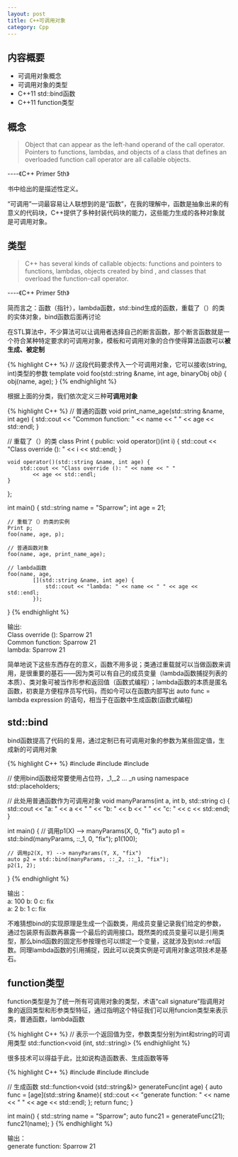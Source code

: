 ```yaml
---
layout: post
title: C++可调用对象
category: Cpp
---
```


##  内容概要
    
- 可调用对象概念
- 可调用对象的类型
- C++11 std::bind函数
- C++11 function类型

## 概念

> Object that can appear as the left-hand operand of the call operator. Pointers to functions, lambdas, and objects of a class that defines an overloaded function call operator are all callable objects.
>
----《C++ Primer 5th》

书中给出的是描述性定义。

“可调用”一词最容易让人联想到的是“函数”，在我的理解中，函数是抽象出来的有意义的代码块，C++提供了多种封装代码块的能力，这些能力生成的各种对象就是可调用对象。
    
## 类型

> C++ has several kinds of callable objects: functions and pointers to functions, lambdas, objects created by bind , and classes that overload the function-call operator.
> 
----《C++ Primer 5th》

简而言之：函数（指针），lambda函数，std::bind生成的函数，重载了（）的类的实体对象，bind函数后面再讨论

在STL算法中，不少算法可以让调用者选择自己的断言函数，那个断言函数就是一个符合某种特定要求的可调用对象，模板和可调用对象的合作使得算法函数可以**被生成、被定制**

{% highlight C++ %}
// 这段代码要求传入一个可调用对象，它可以接收(string, int)类型的参数
template<typename binaryObj>
void foo(std::string &name, int age, binaryObj obj) {
    obj(name, age);
}
{% endhighlight %}

根据上面的分类，我们依次定义三种**可调用对象**

{% highlight C++ %}
// 普通的函数
void print_name_age(std::string &name, int age) {
    std::cout << "Common function: " << name << " " 
        << age << std::endl;
}

// 重载了（）的类
class Print {
public:
    void operator()(int i) {
        std::cout << "Class override (): " << i << std::endl;
    }
    
    void operator()(std::string &name, int age) {
        std::cout << "Class override (): " << name << " "
            << age << std::endl;
    }
};

int main() {
    std::string name = "Sparrow";
    int age = 21;
    
    // 重载了（）的类的实例
    Print p;
    foo(name, age, p);
    
    // 普通函数对象
    foo(name, age, print_name_age);
    
    // lambda函数
    foo(name, age, 
            [](std::string &name, int age) {
                std::cout << "lambda: " << name << " " << age << std::endl;
            });
}
{% endhighlight %}

输出:  
Class override (): Sparrow 21  
Common function: Sparrow 21  
lambda: Sparrow 21  

简单地说下这些东西存在的意义，函数不用多说；类通过重载就可以当做函数来调用，是很重要的基石——因为类可以有自己的成员变量（lambda函数捕捉列表的本质）、类对象可被当作形参和返回值（函数式编程）；lambda函数的本质是匿名函数，初衷是方便程序员写代码，而如今可以在函数内部写出 auto func = lambda expression 的语句，相当于在函数中生成函数(函数式编程)

## std::bind

bind函数提高了代码的复用，通过定制已有可调用对象的参数为某些固定值，生成新的可调用对象

{% highlight C++ %}
#include <iostream>
#include <string>
#include <functional>

// 使用bind函数经常要使用占位符，_1,_2 ... _n
using namespace std::placeholders;

// 此处用普通函数作为可调用对象
void manyParams(int a, int b, std::string c) {
    std::cout << "a: " << a << " "
        << "b: " << b << " "
        << "c: " << c << std::endl;
}

int main() {
    // 调用p1(X)  --> manyParams(X, 0, "fix")
    auto p1 = std::bind(manyParams, ::_1, 0, "fix");
    p1(100);
    
    // 调用p2(X, Y) --> manyParams(Y, X, "fix")
    auto p2 = std::bind(manyParams, ::_2, ::_1, "fix");
    p2(1, 2);
}
{% endhighlight %}

输出：  
a: 100 b: 0 c: fix  
a: 2 b: 1 c: fix  

不难猜想bind的实现原理是生成一个函数类，用成员变量记录我们给定的参数，通过包装原有函数再暴露一个最后的调用接口。既然类的成员变量可以是引用类型，那么bind函数的固定形参按理也可以绑定一个变量，这就涉及到std::ref函数。同理lambda函数的引用捕捉，因此可以说类实例是可调用对象这项技术是基石。

## function类型

function类型是为了统一所有可调用对象的类型，术语“call signature”指调用对象的返回类型和形参类型特征，通过指明这个特征我们可以用funcion类型来表示类，普通函数，lambda函数

{% highlight C++ %}
// 表示一个返回值为空，参数类型分别为int和string的可调用类型
std::function<void (int, std::string)>
{% endhighlight %}

很多技术可以得益于此，比如说构造函数表、生成函数等等

{% highlight C++ %}
#include <iostream>
#include <string>
#include <functional>

// 生成函数
std::function<void (std::string&)>
generateFunc(int age) {
    auto func = [age](std::string &name){
        std::cout << "generate function: " <<
            name << " " << age << std::endl;
    };
    return func;
}

int main() {
    std::string name = "Sparrow";
    auto func21 = generateFunc(21);
    func21(name);
}
{% endhighlight %}

输出：  
generate function: Sparrow 21  

